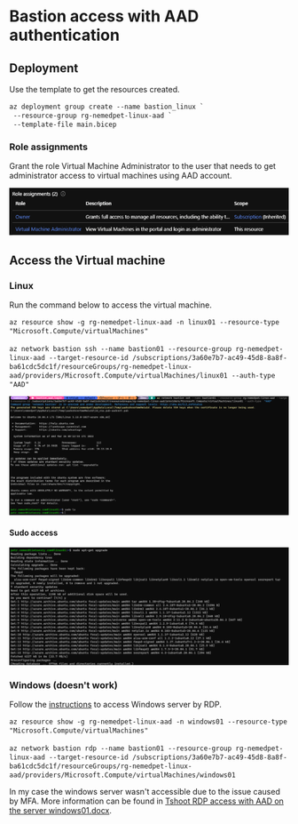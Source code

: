 # Bastion access with AAD authentication

## Deployment

Use the template to get the resources created.

```shell
az deployment group create --name bastion_linux `
 --resource-group rg-nemedpet-linux-aad `
 --template-file main.bicep
```

### Role assignments

Grant the role Virtual Machine Administrator to the user that needs to get administrator access to virtual machines using AAD account.

![roles](pictures/roles.PNG)

## Access the Virtual machine

### Linux

Run the command below to access the virtual machine.

```shell
az resource show -g rg-nemedpet-linux-aad -n linux01 --resource-type "Microsoft.Compute/virtualMachines"

az network bastion ssh --name bastion01 --resource-group rg-nemedpet-linux-aad --target-resource-id /subscriptions/3a60e7b7-ac49-45d8-8a8f-ba61cdc5dc1f/resourceGroups/rg-nemedpet-linux-aad/providers/Microsoft.Compute/virtualMachines/linux01 --auth-type  "AAD"
```

![linux_login](pictures/linux_login.PNG)

#### Sudo access

![linux_login](pictures/linux_sudo_example.PNG)


### Windows (doesn't work)

Follow the [instructions](https://docs.microsoft.com/en-us/azure/bastion/connect-native-client-windows#connect-windows) to access Windows server by RDP.

```shell
az resource show -g rg-nemedpet-linux-aad -n windows01 --resource-type "Microsoft.Compute/virtualMachines"

az network bastion rdp --name bastion01 --resource-group rg-nemedpet-linux-aad --target-resource-id /subscriptions/3a60e7b7-ac49-45d8-8a8f-ba61cdc5dc1f/resourceGroups/rg-nemedpet-linux-aad/providers/Microsoft.Compute/virtualMachines/windows01
```

In my case the windows server wasn't accessible due to the issue caused by MFA. More information can be found in [Tshoot RDP access with AAD on the server windows01.docx](pictures/Tshoot%20RDP%20access%20with%20AAD%20on%20the%20server%20windows01.docx).